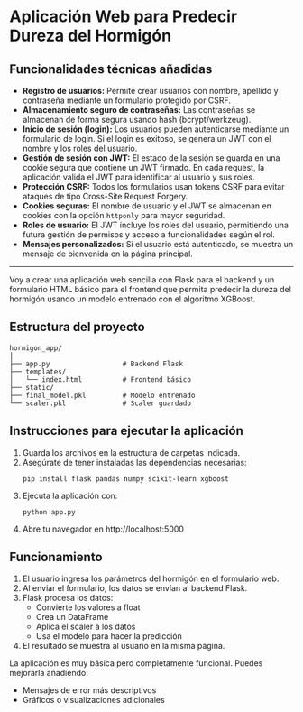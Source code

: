 # Aplicación Web para Predecir Dureza del Hormigón

## Funcionalidades técnicas añadidas

- **Registro de usuarios:** Permite crear usuarios con nombre, apellido y contraseña mediante un formulario protegido por CSRF.
- **Almacenamiento seguro de contraseñas:** Las contraseñas se almacenan de forma segura usando hash (bcrypt/werkzeug).
- **Inicio de sesión (login):** Los usuarios pueden autenticarse mediante un formulario de login. Si el login es exitoso, se genera un JWT con el nombre y los roles del usuario.
- **Gestión de sesión con JWT:** El estado de la sesión se guarda en una cookie segura que contiene un JWT firmado. En cada request, la aplicación valida el JWT para identificar al usuario y sus roles.
- **Protección CSRF:** Todos los formularios usan tokens CSRF para evitar ataques de tipo Cross-Site Request Forgery.
- **Cookies seguras:** El nombre de usuario y el JWT se almacenan en cookies con la opción `httponly` para mayor seguridad.
- **Roles de usuario:** El JWT incluye los roles del usuario, permitiendo una futura gestión de permisos y acceso a funcionalidades según el rol.
- **Mensajes personalizados:** Si el usuario está autenticado, se muestra un mensaje de bienvenida en la página principal.

---

Voy a crear una aplicación web sencilla con Flask para el backend y un formulario HTML básico para el frontend que permita predecir la dureza del hormigón usando un modelo entrenado con el algoritmo XGBoost.

## Estructura del proyecto

```
hormigon_app/
│
├── app.py                  # Backend Flask
├── templates/
│   └── index.html          # Frontend básico
├── static/
├── final_model.pkl         # Modelo entrenado
└── scaler.pkl              # Scaler guardado
```

## Instrucciones para ejecutar la aplicación

1. Guarda los archivos en la estructura de carpetas indicada.
2. Asegúrate de tener instaladas las dependencias necesarias:
   ```
   pip install flask pandas numpy scikit-learn xgboost
   ```
3. Ejecuta la aplicación con:
   ```
   python app.py
   ```
4. Abre tu navegador en http://localhost:5000

## Funcionamiento

1. El usuario ingresa los parámetros del hormigón en el formulario web.
2. Al enviar el formulario, los datos se envían al backend Flask.
3. Flask procesa los datos:
   - Convierte los valores a float
   - Crea un DataFrame
   - Aplica el scaler a los datos
   - Usa el modelo para hacer la predicción
4. El resultado se muestra al usuario en la misma página.

La aplicación es muy básica pero completamente funcional. Puedes mejorarla añadiendo:
- Mensajes de error más descriptivos
- Gráficos o visualizaciones adicionales

